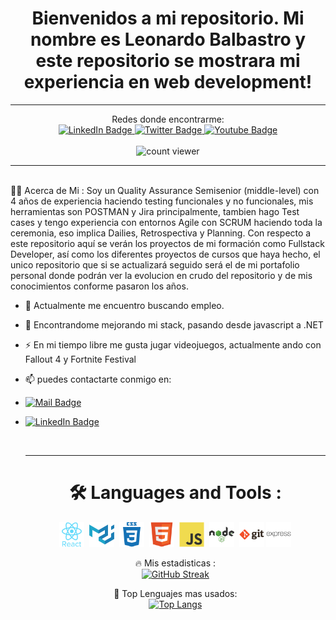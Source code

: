 <!--
**leobalbastro/leobalbastro** is a ✨ _special_ ✨ repository because its `README.md` (this file) appears on your GitHub profile.

Here are some ideas to get you started:

- 🔭 I’m currently working on ...
- 🌱 I’m currently learning ...
- 👯 I’m looking to collaborate on ...
- 🤔 I’m looking for help with ...
- 💬 Ask me about ...
- 📫 How to reach me: ...
- 😄 Pronouns: ...
- ⚡ Fun fact: ...
-->
<div align="center">
  <h1>Bienvenidos a mi repositorio. Mi nombre es Leonardo Balbastro y este repositorio se mostrara mi experiencia en web development!</h1>
</div>
<hr>
<div id="badges" align="center">
  Redes donde encontrarme:<br>
  <a href="https://www.linkedin.com/in/leobalbastro/" target="_blank">
    <img src="https://img.shields.io/badge/LinkedIn-blue?style=for-the-badge&logo=linkedin&logoColor=white" alt="LinkedIn Badge"/>
  </a>
  <a href="https://x.com/leobalbastro" target="_blank">
    <img src="https://img.shields.io/badge/Twitter-black?style=for-the-badge&logo=x&logoColor=white" alt="Twitter Badge"/>
  </a>
  <a href="https://leonardonbalbastro.com.ar" target="_blank">
    <img src="https://img.shields.io/badge/Portfolio-purple?style=for-the-badge&logo=twitter&logoColor=white" alt="Youtube Badge"/>
  </a>
</div>
<br>
<div align="center">
  <img src="https://komarev.com/ghpvc/?username=leobalbastro&style=flat-square&color=blue" alt="count viewer" width="200vw"/>
</div>
<hr>
<br>
👨‍💻 Acerca de Mi :
Soy un Quality Assurance Semisenior (middle-level) con 4 años de experiencia haciendo testing funcionales y no funcionales, mis herramientas son POSTMAN y Jira principalmente, tambien hago Test cases y tengo experiencia con entornos Agile con SCRUM haciendo toda la ceremonia, eso implica Dailies, Retrospectiva y Planning.
Con respecto a este repositorio aquí se verán los proyectos de mi formación como Fullstack Developer, así como los diferentes proyectos de cursos que haya hecho, el unico repositorio que si se actualizará seguido será el de mi portafolio personal donde podrán ver la evolucion en crudo del repositorio y de mis conocimientos conforme pasaron los años.

- :telescope: Actualmente me encuentro buscando empleo.

- :seedling: Encontrandome mejorando mi stack, pasando desde javascript a .NET

- :zap: En mi tiempo libre me gusta jugar videojuegos, actualmente ando con Fallout 4 y Fortnite Festival

- :mailbox: puedes contactarte conmigo en:
- [![Mail Badge](https://img.shields.io/badge/leobalbastro-white?style=flat&logo=Gmail&logoColor=red)](mailto:leobalbastro.arg@gmail.com)
- [![LinkedIn Badge](https://img.shields.io/badge/leobalbastro-blue?style=flat&logo=Linkedin&logoColor=white)](https://www.linkedin.com/in/leobalbastro/)

  <br>
  <hr>
  <div align="center">
  <h1>🛠️ Languages and Tools :</h1>
  <div align="center">
    <img src="https://github.com/devicons/devicon/blob/master/icons/react/react-original-wordmark.svg" title="React" alt="React" width="40" height="40"/>&nbsp;
    <img src="https://github.com/devicons/devicon/blob/master/icons/materialui/materialui-original.svg" title="Material UI" alt="Material UI" width="40" height="40"/>&nbsp;
    <img src="https://github.com/devicons/devicon/blob/master/icons/css3/css3-plain-wordmark.svg"  title="CSS3" alt="CSS" width="40" height="40"/>&nbsp;
    <img src="https://github.com/devicons/devicon/blob/master/icons/html5/html5-original.svg" title="HTML5" alt="HTML" width="40" height="40"/>&nbsp;
    <img src="https://github.com/devicons/devicon/blob/master/icons/javascript/javascript-original.svg" title="JavaScript" alt="JavaScript" width="40" height="40"/>&nbsp;
    <img src="https://github.com/devicons/devicon/blob/master/icons/nodejs/nodejs-original-wordmark.svg" title="NodeJS" alt="NodeJS" width="40" height="40"/>&nbsp;
    <img src="https://github.com/devicons/devicon/blob/master/icons/git/git-original-wordmark.svg" title="Git" **alt="Git" width="40" height="40"/>
    <img src="https://github.com/devicons/devicon/blob/master/icons/express/express-original-wordmark.svg" title="Express" **alt="Express" width="40" height="40"/>
  </div>

  :fire: Mis estadisticas : <br>
  [![GitHub Streak](http://github-readme-streak-stats.herokuapp.com?user=leobalbastro&theme=dark&background=000000)](https://git.io/streak-stats)

  🥇 Top Lenguajes mas usados: <br>
  [![Top Langs](https://github-readme-stats.vercel.app/api/top-langs/?username=leobalbastro&layout=compact&theme=vision-friendly-dark)](https://github.com/anuraghazra/github-readme-stats)
</div>
